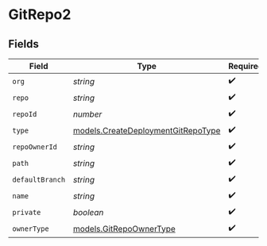 # GitRepo2


## Fields

| Field                                                                          | Type                                                                           | Required                                                                       | Description                                                                    |
| ------------------------------------------------------------------------------ | ------------------------------------------------------------------------------ | ------------------------------------------------------------------------------ | ------------------------------------------------------------------------------ |
| `org`                                                                          | *string*                                                                       | :heavy_check_mark:                                                             | N/A                                                                            |
| `repo`                                                                         | *string*                                                                       | :heavy_check_mark:                                                             | N/A                                                                            |
| `repoId`                                                                       | *number*                                                                       | :heavy_check_mark:                                                             | N/A                                                                            |
| `type`                                                                         | [models.CreateDeploymentGitRepoType](../models/createdeploymentgitrepotype.md) | :heavy_check_mark:                                                             | N/A                                                                            |
| `repoOwnerId`                                                                  | *string*                                                                       | :heavy_check_mark:                                                             | N/A                                                                            |
| `path`                                                                         | *string*                                                                       | :heavy_check_mark:                                                             | N/A                                                                            |
| `defaultBranch`                                                                | *string*                                                                       | :heavy_check_mark:                                                             | N/A                                                                            |
| `name`                                                                         | *string*                                                                       | :heavy_check_mark:                                                             | N/A                                                                            |
| `private`                                                                      | *boolean*                                                                      | :heavy_check_mark:                                                             | N/A                                                                            |
| `ownerType`                                                                    | [models.GitRepoOwnerType](../models/gitrepoownertype.md)                       | :heavy_check_mark:                                                             | N/A                                                                            |